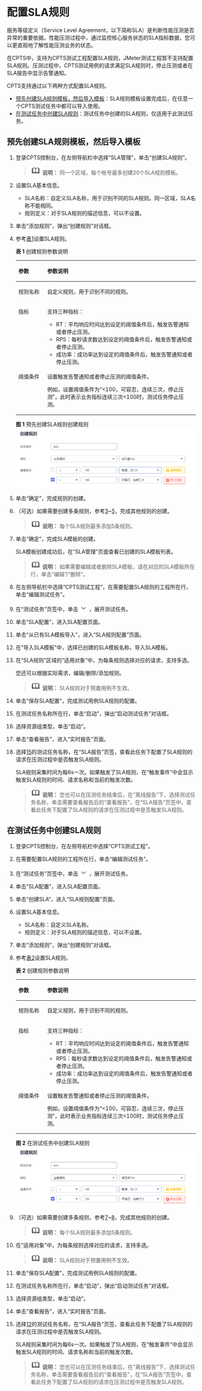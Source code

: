 # 配置SLA规则<a name="cpts_01_0080"></a>

服务等级定义（Service Level Agreement，以下简称SLA）是判断性能压测是否异常的重要依据。性能压测过程中，通过监控核心服务状态的SLA指标数据，您可以更直观地了解性能压测业务的状态。

在CPTS中，支持为CPTS测试工程配置SLA规则，JMeter测试工程暂不支持配置SLA规则。压测过程中，CPTS测试用例的请求满足SLA规则时，停止压测或者在SLA报告中显示告警通知。

CPTS支持通过以下两种方式配置SLA规则。

-   [预先创建SLA规则模板，然后导入模板](#section365811576310)：SLA规则模板设置完成后，在任意一个CPTS测试任务中都可以导入使用。
-   [在测试任务中创建SLA规则](#section9663195715310)：测试任务中创建的SLA规则，仅适用于此测试任务。

## 预先创建SLA规则模板，然后导入模板<a name="section365811576310"></a>

1.  登录CPTS控制台，在左侧导航栏中选择“SLA管理”，单击“创建SLA规则”。

    >![](public_sys-resources/icon-note.gif) **说明：** 
    >同一个区域，每个帐号最多创建20个SLA规则模板。

2.  设置SLA基本信息。
    -   SLA名称：自定义SLA名称，用于识别不同的SLA规则。同一区域，SLA名称不能相同。
    -   规则定义：对于SLA规则的描述信息，可以不设置。

3.  <a name="li15807191414516"></a>单击“添加规则”，弹出“创建规则”对话框。
4.  参考[表1](#table17332010143116)设置SLA规则。

    **表 1**  创建规则参数说明

    <a name="table17332010143116"></a>
    <table><thead align="left"><tr id="row273218105318"><th class="cellrowborder" valign="top" width="16%" id="mcps1.2.3.1.1"><p id="p1773217101313"><a name="p1773217101313"></a><a name="p1773217101313"></a>参数</p>
    </th>
    <th class="cellrowborder" valign="top" width="84%" id="mcps1.2.3.1.2"><p id="p177321710203110"><a name="p177321710203110"></a><a name="p177321710203110"></a>参数说明</p>
    </th>
    </tr>
    </thead>
    <tbody><tr id="row1873261011312"><td class="cellrowborder" valign="top" width="16%" headers="mcps1.2.3.1.1 "><p id="p1051221419144"><a name="p1051221419144"></a><a name="p1051221419144"></a>规则名称</p>
    </td>
    <td class="cellrowborder" valign="top" width="84%" headers="mcps1.2.3.1.2 "><p id="p1951181414146"><a name="p1951181414146"></a><a name="p1951181414146"></a>自定义规则，用于识别不同的规则。</p>
    </td>
    </tr>
    <tr id="row4733610123112"><td class="cellrowborder" valign="top" width="16%" headers="mcps1.2.3.1.1 "><p id="p451031416143"><a name="p451031416143"></a><a name="p451031416143"></a>指标</p>
    </td>
    <td class="cellrowborder" valign="top" width="84%" headers="mcps1.2.3.1.2 "><p id="p14509131414148"><a name="p14509131414148"></a><a name="p14509131414148"></a>支持三种指标：</p>
    <a name="ul2909939112816"></a><a name="ul2909939112816"></a><ul id="ul2909939112816"><li>RT：平均响应时间达到设定的阈值条件后，触发告警通知或者停止压测。</li><li>RPS：每秒请求数达到设定的阈值条件后，触发告警通知或者停止压测。</li><li>成功率：成功率达到设定的阈值条件后，触发告警通知或者停止压测。</li></ul>
    </td>
    </tr>
    <tr id="row10314308145"><td class="cellrowborder" valign="top" width="16%" headers="mcps1.2.3.1.1 "><p id="p2321130161416"><a name="p2321130161416"></a><a name="p2321130161416"></a>阈值条件</p>
    </td>
    <td class="cellrowborder" valign="top" width="84%" headers="mcps1.2.3.1.2 "><p id="p632133061418"><a name="p632133061418"></a><a name="p632133061418"></a>设置触发告警通知或者停止压测的阈值条件。</p>
    <p id="p8696929195016"><a name="p8696929195016"></a><a name="p8696929195016"></a>例如，设置阈值条件为“&lt;100，可容忍，连续三次，停止压测”，此时表示业务指标连续三次&lt;100时，测试任务停止压测。</p>
    </td>
    </tr>
    </tbody>
    </table>

    **图 1**  预先创建SLA规则创建规则<a name="fig15534271741"></a>  
    ![](figures/预先创建SLA规则创建规则.png "预先创建SLA规则创建规则")

5.  <a name="li14827175671418"></a>单击“确定”，完成规则的创建。
6.  （可选）如果需要创建多条规则，参考[3](#li15807191414516)\~[5](#li14827175671418)，完成其他规则的创建。

    >![](public_sys-resources/icon-note.gif) **说明：** 
    >每个SLA规则最多添加5条规则。

7.  单击“确定”，完成SLA模板的创建。

    SLA模板创建成功后，在“SLA管理”页面查看已创建的SLA模板列表。

    >![](public_sys-resources/icon-note.gif) **说明：** 
    >如果需要编辑或者删除SLA模板，请在对应的SLA模板所在行，单击“编辑”/“删除”。

8.  在左侧导航栏中选择“CPTS测试工程”，在需要配置SLA规则的工程所在行，单击“编辑测试任务”。
9.  在“测试任务”页签中，单击![](figures/icon-pull-down-0.png)，展开测试任务。
10. 单击“SLA配置”，进入SLA配置页面。
11. 单击“从已有SLA模板导入”，进入“SLA规则配置”页面。
12. 在“导入SLA模板”中，选择已创建的SLA模板名称，导入SLA模板。
13. 在“SLA规则”区域的“适用对象”中，为每条规则选择对应的请求，支持多选。

    您还可以根据实际需求，编辑/删除/添加规则。

    >![](public_sys-resources/icon-note.gif) **说明：** 
    >SLA规则对于预置用例不生效。

14. 单击“保存SLA配置”，完成测试用例SLA规则的配置。
15. <a name="li72591957114618"></a>在测试任务名称所在行，单击“启动”，弹出“启动测试任务”对话框。
16. 选择资源组类型，单击“启动”。
17. 单击“查看报告”，进入“实时报告”页面。
18. 选择[15](#li72591957114618)的测试任务名称，在“SLA报告”页签，查看此任务下配置了SLA规则的请求在压测过程中是否触发SLA规则。

    SLA规则采集时间为每6s一次。如果触发了SLA规则，在“触发事件”中会显示触发SLA规则的时间、请求名称和当前的触发次数。

    >![](public_sys-resources/icon-note.gif) **说明：** 
    >您也可以在压测任务结束后，在“离线报告”下，选择测试任务名称，单击需要查看报告后的“查看报告”，在“SLA报告”页签中，查看此任务下配置了SLA规则的请求在压测过程中是否触发SLA规则。


## 在测试任务中创建SLA规则<a name="section9663195715310"></a>

1.  登录CPTS控制台，在左侧导航栏中选择“CPTS测试工程”。
2.  在需要配置SLA规则的工程所在行，单击“编辑测试任务”。
3.  在“测试任务”页签中，单击![](figures/icon-pull-down-1.png)，展开测试任务。
4.  单击“SLA配置”，进入SLA配置页面。
5.  单击“创建SLA”，进入“SLA规则配置”页面。
6.  设置SLA基本信息。
    -   SLA名称：自定义SLA名称。
    -   规则定义：对于SLA规则的描述信息，可以不设置。

7.  <a name="li1382312463157"></a>单击“添加规则”，弹出“创建规则”对话框。
8.  <a name="li1082324615152"></a>参考[表2](#table5823204691510)设置SLA规则。

    **表 2**  创建规则参数说明

    <a name="table5823204691510"></a>
    <table><thead align="left"><tr id="row5824194620157"><th class="cellrowborder" valign="top" width="16%" id="mcps1.2.3.1.1"><p id="p14824446101511"><a name="p14824446101511"></a><a name="p14824446101511"></a>参数</p>
    </th>
    <th class="cellrowborder" valign="top" width="84%" id="mcps1.2.3.1.2"><p id="p178241846191512"><a name="p178241846191512"></a><a name="p178241846191512"></a>参数说明</p>
    </th>
    </tr>
    </thead>
    <tbody><tr id="row1182424691514"><td class="cellrowborder" valign="top" width="16%" headers="mcps1.2.3.1.1 "><p id="p182434612156"><a name="p182434612156"></a><a name="p182434612156"></a>规则名称</p>
    </td>
    <td class="cellrowborder" valign="top" width="84%" headers="mcps1.2.3.1.2 "><p id="p6824546111513"><a name="p6824546111513"></a><a name="p6824546111513"></a>自定义规则，用于识别不同的规则。</p>
    </td>
    </tr>
    <tr id="row1582484615154"><td class="cellrowborder" valign="top" width="16%" headers="mcps1.2.3.1.1 "><p id="p482418466155"><a name="p482418466155"></a><a name="p482418466155"></a>指标</p>
    </td>
    <td class="cellrowborder" valign="top" width="84%" headers="mcps1.2.3.1.2 "><p id="p78241746111510"><a name="p78241746111510"></a><a name="p78241746111510"></a>支持三种指标：</p>
    <a name="ul482484611158"></a><a name="ul482484611158"></a><ul id="ul482484611158"><li>RT：平均响应时间达到设定的阈值条件后，触发告警通知或者停止压测。</li><li>RPS：每秒请求数达到设定的阈值条件后，触发告警通知或者停止压测。</li><li>成功率：成功率达到设定的阈值条件后，触发告警通知或者停止压测。</li></ul>
    </td>
    </tr>
    <tr id="row13824184617154"><td class="cellrowborder" valign="top" width="16%" headers="mcps1.2.3.1.1 "><p id="p982424619153"><a name="p982424619153"></a><a name="p982424619153"></a>阈值条件</p>
    </td>
    <td class="cellrowborder" valign="top" width="84%" headers="mcps1.2.3.1.2 "><p id="p382410464151"><a name="p382410464151"></a><a name="p382410464151"></a>设置触发告警通知或者停止压测的阈值条件。</p>
    <p id="p582454611514"><a name="p582454611514"></a><a name="p582454611514"></a>例如，设置阈值条件为“&lt;100，可容忍，连续三次，停止压测”，此时表示业务指标连续三次&lt;100时，测试任务停止压测。</p>
    </td>
    </tr>
    </tbody>
    </table>

    **图 2**  在测试任务中创建SLA规则<a name="fig148241446191516"></a>  
    ![](figures/在测试任务中创建SLA规则.png "在测试任务中创建SLA规则")

9.  （可选）如果需要创建多条规则，参考[7](#li1382312463157)\~[8](#li1082324615152)，完成其他规则的创建。

    >![](public_sys-resources/icon-note.gif) **说明：** 
    >每个SLA规则最多添加5条规则。

10. 在“适用对象”中，为每条规则选择对应的请求，支持多选。

    >![](public_sys-resources/icon-note.gif) **说明：** 
    >SLA规则对于预置用例不生效。

11. 单击“保存SLA配置”，完成测试用例SLA规则的配置。
12. <a name="li970633710213"></a>在测试任务名称所在行，单击“启动”，弹出“启动测试任务”对话框。
13. 选择资源组类型，单击“启动”。
14. 单击“查看报告”，进入“实时报告”页面。
15. 选择[12](#li970633710213)的测试任务名称，在“SLA报告”页签，查看此任务下配置了SLA规则的请求在压测过程中是否触发SLA规则。

    SLA规则采集时间为每6s一次。如果触发了SLA规则，在“触发事件”中会显示触发SLA规则的时间、请求名称和当前的触发次数。

    >![](public_sys-resources/icon-note.gif) **说明：** 
    >您也可以在压测任务结束后，在“离线报告”下，选择测试任务名称，单击需要查看报告后的“查看报告”，在“SLA报告”页签中，查看此任务下配置了SLA规则的请求在压测过程中是否触发SLA规则。


